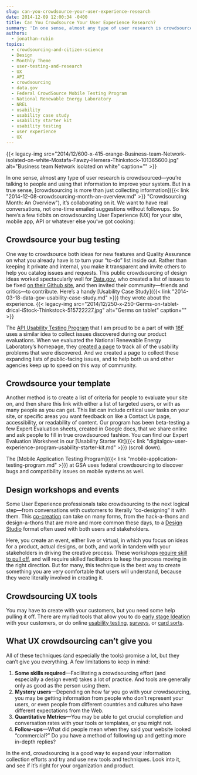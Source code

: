 ```yaml
---
slug: can-you-crowdsource-your-user-experience-research
date: 2014-12-09 12:00:34 -0400
title: Can You Crowdsource Your User Experience Research?
summary: 'In one sense, almost any type of user research is crowdsourced&mdash;you’re talking to people and using that information to improve your system. But in a true sense, crowdsourcing is more than just collecting information, it’s collaborating on it. We want to have real conversations, not one-time emailed suggestions without followups. So here’s a few tidbits'
authors:
  - jonathan-rubin
topics:
  - crowdsourcing-and-citizen-science
  - Design
  - Monthly Theme
  - user-testing-and-research
  - UX
  - API
  - crowdsourcing
  - data.gov
  - Federal CrowdSource Mobile Testing Program
  - National Renewable Energy Laboratory
  - NREL
  - usability
  - usability case study
  - usability starter kit
  - usability testing
  - user experience
  - UX
---
```


{{< legacy-img src="2014/12/600-x-415-orange-Business-team-Network-isolated-on-white-Mostafa-Fawzy-Hemera-Thinkstock-101365600.jpg" alt="Business team Network isolated on white" caption="" >}} 

In one sense, almost any type of user research is crowdsourced—you’re talking to people and using that information to improve your system. But in a true sense, [crowdsourcing is more than just collecting information]({{< link "2014-12-08-crowdsourcing-month-an-overview.md" >}} "Crowdsourcing Month: An Overview"), it’s collaborating on it. We want to have real conversations, not one-time emailed suggestions without followups. So here’s a few tidbits on crowdsourcing User Experience (UX) for your site, mobile app, API or whatever else you&#8217;ve got cooking:

## Crowdsource your bug testing

One way to crowdsource both ideas for new features and Quality Assurance on what you already have is to turn your “to-do” list inside out. Rather than keeping it private and internal, you make it transparent and invite others to help you catalog issues and requests. This public crowdsourcing of design ideas worked spectacularly well for [Data.gov](http://www.data.gov/), who created a list of issues to be fixed [on their Github site](https://github.com/GSA/data.gov/issues?q=is%3Aopen), and then invited their community—friends and critics—to contribute. Here’s a handy [Usability Case Study]({{< link "2014-03-18-data-gov-usability-case-study.md" >}}) they wrote about the experience. {{< legacy-img src="2014/12/250-x-250-Germs-on-tablet-drical-iStock-Thinkstock-515722227.jpg" alt="Germs on tablet" caption="" >}} 

The [API Usability Testing Program](http://18f.github.io/API-Usability-Testing/) that I am proud to be a part of with [18F](https://18f.gsa.gov/) uses a similar idea to collect issues discovered during our product evaluations. When we evaluated the National Renewable Energy Laboratory’s homepage, they [created a page](https://github.com/NREL/developer.nrel.gov/labels/ux-feedback) to track all of the usability problems that were discovered. And we created a page to collect these expanding lists of public-facing issues, and to help both us and other agencies keep up to speed on this way of community.

## Crowdsource your template

Another method is to create a list of criteria for people to evaluate your site on, and then share this link with either a list of targeted users, or with as many people as you can get. This list can include critical user tasks on your site, or specific areas you want feedback on like a Contact Us page, accessibility, or readability of content. Our program has been beta-testing a few Expert Evaluation sheets, created in Google docs, that we share online and ask people to fill in true crowdsourced fashion. You can find our Expert Evaluation Worksheet in our [Usability Starter Kit]({{< link "digitalgov-user-experience-program-usability-starter-kit.md" >}}) (scroll down).

The [Mobile Application Testing Program]({{< link "mobile-application-testing-program.md" >}}) at GSA uses federal crowdsourcing to discover bugs and compatibility issues on mobile systems as well.

## Design workshops and events

Some User Experience professionals take crowdsourcing to the next logical step—from conversations with customers to literally “co-designing” it with them. This [co-creation](http://uxmag.com/articles/designing-with-stakeholders-accelerating-the-design-process-through-co-creation) can take on many forms, from the hack-a-thons and design-a-thons that are more and more common these days, to a [Design Studio](http://www.uie.com/articles/design_studio_methodology/) format often used with both users and stakeholders.

Here, you create an event, either live or virtual, in which you focus on ideas for a product, actual designs, or both, and work in tandem with your stakeholders in driving the creative process. These workshops [require skill to pull off](http://www.adaptivepath.com/ideas/the-ux-of-co-design-experience-principles-for-successful-client-workshops/), and will require skilled facilitators to keep the process moving in the right direction. But for many, this technique is the best way to create something you are very comfortable that users will understand, because they were literally involved in creating it.

## Crowdsourcing UX tools

You may have to create with your customers, but you need some help pulling it off. There are myriad tools that allow you to do [early stage Ideation](https://www.google.com/webhp?sourceid=chrome-instant&ion=1&espv=2&ie=UTF-8#safe=active&q=ideation+tools) with your customers, or do online [usability testing](https://www.google.com/webhp?sourceid=chrome-instant&ion=1&espv=2&ie=UTF-8#safe=active&q=online+usability+testing+tool), [surveys](https://www.google.com/webhp?sourceid=chrome-instant&ion=1&espv=2&ie=UTF-8#safe=active&q=online+survey+tool), or [card sorts](https://www.google.com/webhp?sourceid=chrome-instant&ion=1&espv=2&ie=UTF-8#safe=active&q=online+card+sort+tool).

## What UX crowdsourcing can’t give you

All of these techniques (and especially the tools) promise a lot, but they can’t give you everything. A few limitations to keep in mind:

  1. **Some skills required**—Facilitating a crowdsourcing effort (and especially a design event) takes a lot of practice. And tools are generally only as good as the person using them.
  2. **Mystery users**—Depending on how far you go with your crowdsourcing, you may be getting information from people who don’t represent your users, or even people from different countries and cultures who have different expectations from the Web.
  3. **Quantitative Metrics**—You may be able to get crucial completion and conversation rates with your tools or templates, or you might not.
  4. **Follow-ups**—What did people mean when they said your website looked “commercial?” Do you have a method of following up and getting more in-depth replies?

In the end, crowdsourcing is a good way to expand your information collection efforts and try and use new tools and techniques. Look into it, and see if it&#8217;s right for your organization and product.